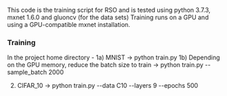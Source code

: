 This code is the training script for RSO and is tested using python 3.7.3, mxnet 1.6.0 and gluoncv (for the data sets)
Training runs on a GPU and using a GPU-compatible mxnet installation.

### Training
In the project home directory - 
1a) MNIST -> python train.py
1b) Depending on the GPU memory, reduce the batch size to train -> python train.py --sample_batch 2000

2) CIFAR_10 -> python train.py --data C10 --layers 9 --epochs 500

